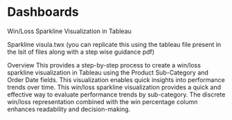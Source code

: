 # Dashboards

Win/Loss Sparkline Visualization in Tableau

Sparkline visula.twx (you can replicate this using the tableau file present in the lsit of files along with a step wise guidance pdf)

Overview
This provides a step-by-step process to create a win/loss sparkline visualization in Tableau using the Product Sub-Category and Order Date fields. This visualization enables quick insights into performance trends over time.
This win/loss sparkline visualization provides a quick and effective way to evaluate performance trends by sub-category. The discrete win/loss representation combined with the win percentage column enhances readability and decision-making.
